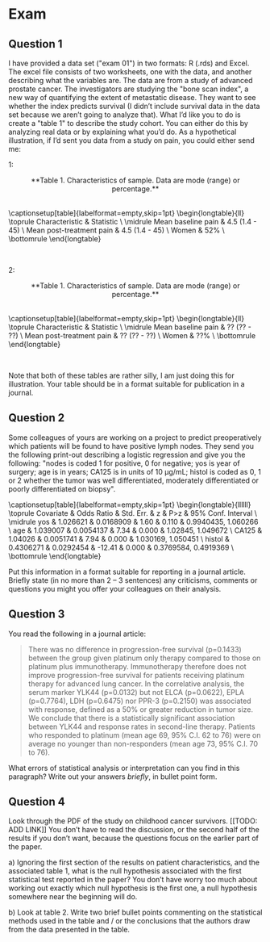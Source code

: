 

# Exam

## Question 1

I have provided a data set ("exam 01") in two formats: R (.rds) and Excel. The excel file consists of two worksheets, one with the data, and another describing what the variables are. The data are from a study of advanced prostate cancer. The investigators are studying the "bone scan index", a new way of quantifying the extent of metastatic disease. They want to see whether the index predicts survival (I didn’t include survival data in the data set because we aren’t going to analyze that).   What I’d like you to do is create a "table 1" to describe the study cohort. You can either do this by analyzing real data or by explaining what you’d do. As a hypothetical illustration, if I’d sent you data from a study on pain, you could either send me:

1:

<center>**Table 1. Characteristics of sample. Data are mode (range) or percentage.**</center><br>

\captionsetup[table]{labelformat=empty,skip=1pt}
\begin{longtable}{ll}
\toprule
Characteristic & Statistic \\ 
\midrule
Mean baseline pain & 4.5 (1.4 - 45) \\ 
Mean post-treatment pain & 4.5 (1.4 - 45) \\ 
Women & 52\% \\ 
\bottomrule
\end{longtable}

<br>

2:

<center>**Table 1. Characteristics of sample. Data are mode (range) or percentage.**</center><br>

\captionsetup[table]{labelformat=empty,skip=1pt}
\begin{longtable}{ll}
\toprule
Characteristic & Statistic \\ 
\midrule
Mean baseline pain & ?? (?? - ??) \\ 
Mean post-treatment pain & ?? (?? - ??) \\ 
Women & ??\% \\ 
\bottomrule
\end{longtable}

<br>

Note that both of these tables are rather silly, I am just doing this for illustration. Your table should be in a format suitable for publication in a journal. 

## Question 2

Some colleagues of yours are working on a project to predict preoperatively which patients will be found to have positive lymph nodes. They send you the following print-out describing a logistic regression and give you the following: "nodes is coded 1 for positive, 0 for negative; yos is year of surgery; age is in years; CA125 is in units of 10 μg/mL; histol is coded as 0, 1 or 2 whether the tumor was well differentiated, moderately differentiated or poorly differentiated on biopsy".

\captionsetup[table]{labelformat=empty,skip=1pt}
\begin{longtable}{llllll}
\toprule
Covariate & Odds Ratio & Std. Err. & z & P>z & 95\% Conf. Interval \\ 
\midrule
yos & 1.026621 & 0.0168909 & 1.60 & 0.110 & 0.9940435, 1.060266 \\ 
age & 1.039007 & 0.0054137 & 7.34 & 0.000 & 1.02845, 1.049672 \\ 
CA125 & 1.04026 & 0.0051741 & 7.94 & 0.000 & 1.030169, 1.050451 \\ 
histol & 0.4306271 & 0.0292454 & -12.41 & 0.000 & 0.3769584, 0.4919369 \\ 
\bottomrule
\end{longtable}

Put this information in a format suitable for reporting in a journal article. Briefly state (in no more than 2 – 3 sentences) any criticisms, comments or questions you might you offer your colleagues on their analysis.

## Question 3

You read the following in a journal article:

<div class="quote-container">

>There was no difference in progression-free survival (p=0.1433) between the group given platinum only therapy compared to those on platinum plus immunotherapy. Immunotherapy therefore does not improve progression-free survival for patients receiving platinum therapy for advanced lung cancer. In the correlative analysis, the serum marker YLK44 (p=0.0132) but not ELCA (p=0.0622), EPLA (p=0.7764), LDH (p=0.6475) nor PPR-3 (p=0.2150) was associated with response, defined as a 50% or greater reduction in tumor size. We conclude that there is a statistically significant association between YLK44 and response rates in second-line therapy. Patients who responded to platinum (mean age 69, 95% C.I. 62 to 76) were on average no younger than non-responders (mean age 73, 95% C.I. 70 to 76).

</div>

What errors of statistical analysis or interpretation can you find in this paragraph? Write out your answers _briefly_, in bullet point form.

## Question 4

Look through the PDF of the study on childhood cancer survivors. [[TODO: ADD LINK]] You don’t have to read the discussion, or the second half of the results if you don’t want, because the questions focus on the earlier part of the paper.

a)	Ignoring the first section of the results on patient characteristics, and the associated table 1, what is the null hypothesis associated with the first statistical test reported in the paper? You don’t have worry too much about working out exactly which null hypothesis is the first one, a null hypothesis somewhere near the beginning will do.

b)	Look at table 2. Write two brief bullet points commenting on the statistical methods used in the table and / or the conclusions that the authors draw from the data presented in the table. 
